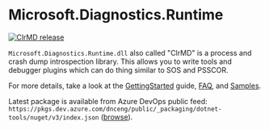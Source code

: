 # Microsoft.Diagnostics.Runtime

[![ClrMD release](https://img.shields.io/nuget/v/Microsoft.Diagnostics.Runtime)](https://www.nuget.org/packages/Microsoft.Diagnostics.Runtime/)

`Microsoft.Diagnostics.Runtime.dll` also called "ClrMD" is a process and crash
dump introspection library. This allows you to write tools and debugger plugins
which can do thing similar to SOS and PSSCOR.

For more details, take a look at the [GettingStarted] guide, [FAQ], and [Samples].

[GettingStarted]: ./doc/GettingStarted.md
[FAQ]: ./doc/FAQ.md
[Samples]: ./src/Samples

Latest package is available from Azure DevOps public feed: `https://pkgs.dev.azure.com/dnceng/public/_packaging/dotnet-tools/nuget/v3/index.json` ([browse](https://dev.azure.com/dnceng/public/_packaging?_a=feed&feed=dotnet-tools)).
